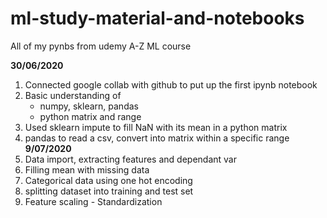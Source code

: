 # ml-study-material-and-notebooks
All of my pynbs from udemy A-Z ML course 

**30/06/2020**
1.  Connected google collab with github to put up the first ipynb notebook
2.  Basic understanding of 
    -   numpy, sklearn, pandas
    -   python matrix and range
3.  Used sklearn impute to fill NaN with its mean in a python matrix
4.  pandas to read a csv, convert into matrix within a specific range
**9/07/2020**
5.  Data import, extracting features and dependant var
6.  Filling mean with missing data
7.  Categorical data using one hot encoding
8.  splitting dataset into training and test set
9.  Feature scaling - Standardization
